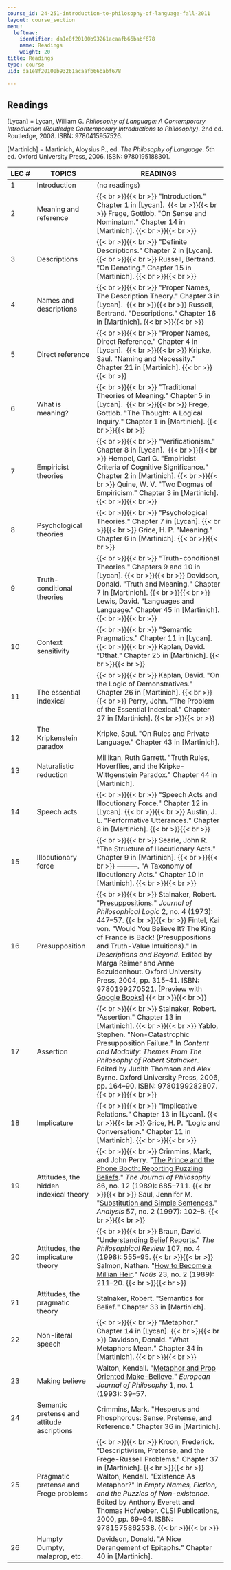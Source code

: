 ```yaml
---
course_id: 24-251-introduction-to-philosophy-of-language-fall-2011
layout: course_section
menu:
  leftnav:
    identifier: da1e8f20100b93261acaafb66babf678
    name: Readings
    weight: 20
title: Readings
type: course
uid: da1e8f20100b93261acaafb66babf678

---
```


Readings
--------

\[Lycan\] = Lycan, William G. _Philosophy of Language: A Contemporary Introduction (Routledge Contemporary Introductions to Philosophy)_. 2nd ed. Routledge, 2008. ISBN: 9780415957526. 

\[Martinich\] = Martinich, Aloysius P., ed. _The Philosophy of Language_. 5th ed. Oxford University Press, 2006. ISBN: 9780195188301.

| LEC # | TOPICS | READINGS |
| --- | --- | --- |
| 1 | Introduction | (no readings) |
| 2 | Meaning and reference |  {{< br >}}{{< br >}} "Introduction." Chapter 1 in \[Lycan\].  {{< br >}}{{< br >}} Frege, Gottlob. "On Sense and Nominatum." Chapter 14 in \[Martinich\]. {{< br >}}{{< br >}}  |
| 3 | Descriptions |  {{< br >}}{{< br >}} "Definite Descriptions." Chapter 2 in \[Lycan\]. {{< br >}}{{< br >}} Russell, Bertrand. "On Denoting." Chapter 15 in \[Martinich\]. {{< br >}}{{< br >}}  |
| 4 | Names and descriptions |  {{< br >}}{{< br >}} "Proper Names, The Description Theory." Chapter 3 in \[Lycan\].  {{< br >}}{{< br >}} Russell, Bertrand. "Descriptions." Chapter 16 in \[Martinich\]. {{< br >}}{{< br >}}  |
| 5 | Direct reference |  {{< br >}}{{< br >}} "Proper Names, Direct Reference." Chapter 4 in \[Lycan\].  {{< br >}}{{< br >}} Kripke, Saul. "Naming and Necessity." Chapter 21 in \[Martinich\]. {{< br >}}{{< br >}}  |
| 6 | What is meaning? |  {{< br >}}{{< br >}} "Traditional Theories of Meaning." Chapter 5 in \[Lycan\].  {{< br >}}{{< br >}} Frege, Gottlob. "The Thought: A Logical Inquiry." Chapter 1 in \[Martinich\]. {{< br >}}{{< br >}}  |
| 7 | Empiricist theories |  {{< br >}}{{< br >}} "Verificationism." Chapter 8 in \[Lycan\].  {{< br >}}{{< br >}} Hempel, Carl G. "Empiricist Criteria of Cognitive Significance." Chapter 2 in \[Martinich\]. {{< br >}}{{< br >}} Quine, W. V. "Two Dogmas of Empiricism." Chapter 3 in \[Martinich\]. {{< br >}}{{< br >}}  |
| 8 | Psychological theories |  {{< br >}}{{< br >}} "Psychological Theories." Chapter 7 in \[Lycan\]. {{< br >}}{{< br >}} Grice, H. P. "Meaning." Chapter 6 in \[Martinich\]. {{< br >}}{{< br >}}  |
| 9 | Truth-conditional theories |  {{< br >}}{{< br >}} "Truth-conditional Theories." Chapters 9 and 10 in \[Lycan\]. {{< br >}}{{< br >}} Davidson, Donald. "Truth and Meaning." Chapter 7 in \[Martinich\]. {{< br >}}{{< br >}} Lewis, David. "Languages and Language." Chapter 45 in \[Martinich\]. {{< br >}}{{< br >}}  |
| 10 | Context sensitivity |  {{< br >}}{{< br >}} "Semantic Pragmatics." Chapter 11 in \[Lycan\]. {{< br >}}{{< br >}} Kaplan, David. "Dthat." Chapter 25 in \[Martinich\]. {{< br >}}{{< br >}}  |
| 11 | The essential indexical |  {{< br >}}{{< br >}} Kaplan, David. "On the Logic of Demonstratives." Chapter 26 in \[Martinich\]. {{< br >}}{{< br >}} Perry, John. "The Problem of the Essential Indexical." Chapter 27 in \[Martinich\]. {{< br >}}{{< br >}}  |
| 12 | The Kripkenstein paradox | Kripke, Saul. "On Rules and Private Language." Chapter 43 in \[Martinich\]. |
| 13 | Naturalistic reduction | Millikan, Ruth Garrett. "Truth Rules, Hoverflies, and the Kripke-Wittgenstein Paradox." Chapter 44 in \[Martinich\]. |
| 14 | Speech acts |  {{< br >}}{{< br >}} "Speech Acts and Illocutionary Force." Chapter 12 in \[Lycan\]. {{< br >}}{{< br >}} Austin, J. L. "Performative Utterances." Chapter 8 in \[Martinich\]. {{< br >}}{{< br >}}  |
| 15 | Illocutionary force |  {{< br >}}{{< br >}} Searle, John R. "The Structure of Illocutionary Acts." Chapter 9 in \[Martinich\]. {{< br >}}{{< br >}} ———. "A Taxonomy of Illocutionary Acts." Chapter 10 in \[Martinich\]. {{< br >}}{{< br >}}  |
| 16 | Presupposition |  {{< br >}}{{< br >}} Stalnaker, Robert. "[Presuppositions](http://www.jstor.org/discover/10.2307/30226075?uid=3737496&uid=2&uid=4&sid=21100686062501)." _Journal of Philosophical Logic_ 2, no. 4 (1973): 447–57. {{< br >}}{{< br >}} Fintel, Kai von. "Would You Believe It? The King of France is Back! (Presuppositions and Truth-Value Intuitions)." In _Descriptions and Beyond_. Edited by Marga Reimer and Anne Bezuidenhout. Oxford University Press, 2004, pp. 315–41. ISBN: 9780199270521. \[Preview with [Google Books](http://books.google.com/books?id=MGIJwHyYdiEC&pg=PA315#v=onepage)\] {{< br >}}{{< br >}}  |
| 17 | Assertion |  {{< br >}}{{< br >}} Stalnaker, Robert. "Assertion." Chapter 13 in \[Martinich\]. {{< br >}}{{< br >}} Yablo, Stephen. "Non-Catastrophic Presupposition Failure." In _Content and Modality: Themes From The Philosophy of Robert Stalnaker_. Edited by Judith Thomson and Alex Byrne. Oxford University Press, 2006, pp. 164–90. ISBN: 9780199282807. {{< br >}}{{< br >}}  |
| 18 | Implicature |  {{< br >}}{{< br >}} "Implicative Relations." Chapter 13 in \[Lycan\]. {{< br >}}{{< br >}} Grice, H. P. "Logic and Conversation." Chapter 11 in \[Martinich\]. {{< br >}}{{< br >}}  |
| 19 | Attitudes, the hidden indexical theory |  {{< br >}}{{< br >}} Crimmins, Mark, and John Perry. "[The Prince and the Phone Booth: Reporting Puzzling Beliefs](http://www.jstor.org/stable/2027014)." _The Journal of Philosophy_ 86, no. 12 (1989): 685–711. {{< br >}}{{< br >}} Saul, Jennifer M. "[Substitution and Simple Sentences](http://dx.doi.org/10.1111/1467-8284.00060)." _Analysis_ 57, no. 2 (1997): 102–8. {{< br >}}{{< br >}}  |
| 20 | Attitudes, the implicature theory |  {{< br >}}{{< br >}} Braun, David. "[Understanding Belief Reports](http://www.jstor.org/stable/2998375)." _The Philosophical Review_ 107, no. 4 (1998): 555–95. {{< br >}}{{< br >}} Salmon, Nathan. "[How to Become a Millian Heir](http://www.jstor.org/stable/2215980)." _Noûs_ 23, no. 2 (1989): 211–20. {{< br >}}{{< br >}}  |
| 21 | Attitudes, the pragmatic theory | Stalnaker, Robert. "Semantics for Belief." Chapter 33 in \[Martinich\]. |
| 22 | Non-literal speech |  {{< br >}}{{< br >}} "Metaphor." Chapter 14 in \[Lycan\]. {{< br >}}{{< br >}} Davidson, Donald. "What Metaphors Mean." Chapter 34 in \[Martinich\]. {{< br >}}{{< br >}}  |
| 23 | Making believe | Walton, Kendall. "[Metaphor and Prop Oriented Make-Believe](http://dx.doi.org/10.1111/j.1468-0378.1993.tb00023.x)." _European Journal of Philosophy_ 1, no. 1 (1993): 39–57. |
| 24 | Semantic pretense and attitude ascriptions | Crimmins, Mark. "Hesperus and Phosphorous: Sense, Pretense, and Reference." Chapter 36 in \[Martinich\]. |
| 25 | Pragmatic pretense and  Frege problems |  {{< br >}}{{< br >}} Kroon, Frederick. "Descriptivism, Pretense, and the Frege-Russell Problems." Chapter 37 in \[Martinich\]. {{< br >}}{{< br >}} Walton, Kendall. "Existence As Metaphor?" In _Empty Names, Fiction, and the Puzzles of Non-existence_. Edited by Anthony Everett and Thomas Hofweber. CLSI Publications, 2000, pp. 69–94. ISBN: 9781575862538. {{< br >}}{{< br >}}  |
| 26 | Humpty Dumpty, malaprop, etc. | Davidson, Donald. "A Nice Derangement of Epitaphs." Chapter 40 in \[Martinich\].